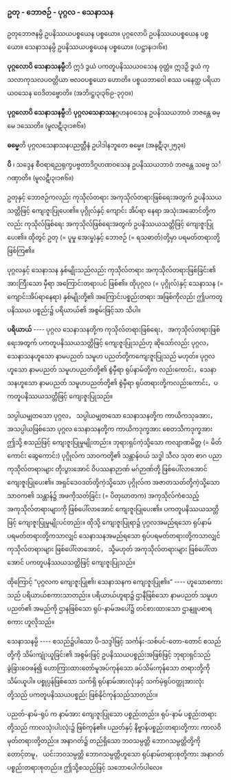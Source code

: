 ### ဥတု - ဘောဇဉ် - ပုဂ္ဂလ - သေနာသန

ဥတုဘောဇနမ္ပိ ဥပနိဿယပစ္စယေန ပစ္စယော။ ပုဂ္ဂလောပိ ဥပနိဿယပစ္စယေန ပစ္စယော။ သေနာသနမ္ပိ ဥပနိဿယပစ္စယေန ပစ္စယော။ (ပဋ္ဌာန၊၁၊၆။)

**ပုဂ္ဂလောပိ သေနာသနမ္ပီ**တိ ဣဒံ ဒွယံ ပကတူပနိဿယဝသေန ဝုတ္တံ။ ဣဒဉှိ ဒွယံ ကုသလာကုသလပဝတ္တိယာ ဗလဝပစ္စယော ဟောတိ။ ပစ္စယဘာဝေါ စဿ ပနေတ္ထ ပရိယာယဝသေန ဝေဒိတဗ္ဗောတိ။
(အဘိ၊ဋ္ဌ၊၃၊၃၆၉-၃၇၀။)

**ပုဂ္ဂလောပိ သေနာသနမ္ပီ**တိ **ပုဂ္ဂလသေနာသန**ဂ္ဂဟနဝသေန ဥပနိဿယဘာဝံ ဘဇန္တေ ဓမ္မေ ဒဿေတိ။
(မူလဋီ၊၃၊၁၈၆။)

**ဓမ္မေ**တိ ပုဂ္ဂလသေနာသနပညတ္တီနံ ဥပါဒါနဘူတေ ဓမ္မေ။ (အနုဋီ၊၃၊၂၅၃။)

**ပိ** ၊ သဒ္ဒေန စီဝရာရညရုက္ခပဗ္ဗတာဒိဂ္ဂဟဏဝသေန ဥပနိဿယဘာဝံ ဘဇန္တေ သဗ္ဗေ သင်္ဂဏှာတိ။
(မူလဋီ၊၃၊၁၈၆။)

ဥတုနှင့် ဘောဇဉ်ကလည်း ကုသိုလ်တရား အကုသိုလ်တရားဖြစ်ရေးအတွက် ဥပနိဿယသတ္တိဖြင့် ကျေးဇူးပြုပေး၏။ 
ပုဂ္ဂိုလ်နှင့် ကျောင်း အိပ်ရာ နေရာ အသုံးအဆောင်တို့ကလည်း ကုသိုလ်ဖြစ်ရေး အကုသိုလ်ဖြစ်ရေးအတွက် ဥပနိဿယသတ္တိဖြင့် ကျေးဇူးပြုပေး၏။ 
ထိုတွင် ဥတု (= ပူမှု အေးမှု)နှင့် ဘောဇဉ် (= ရသဓာတ်)တို့မှာ ပရမတ်တရားတို့ ဖြစ်ကြ၏။

ပုဂ္ဂလနှင့် သေနာသန နှစ်မျိုးသည်လည်း ကုသိုလ်တရား အကုသိုလ်တရားဖြစ်ခြင်း၏ အားကြီးသော မှီရာ အကြောင်းတရားပင် ဖြစ်၏။ 
ထိုပုဂ္ဂလ (= ပုဂ္ဂိုလ်)နှင့် သေနာသန (= ကျောင်းအိပ်ရာနေရာ) နှစ်မျိုးတို့၏ အကြောင်းပစ္စည်းတရား အဖြစ်ကိုလည်း ဤပကတူပနိဿယ ပစ္စည်း၌ ပရိယာယ်၏ အစွမ်းဖြင့်သာ သိပါ။

**ပရိယာယ်** ---- ပုဂ္ဂလ သေနာသနတို့က ကုသိုလ်တရားဖြစ်ရေး， အကုသိုလ်တရားဖြစ်ရေးအတွက် ပကတူပနိဿယသတ္တိဖြင့် ကျေးဇူးပြုသည်ဟု ဆိုသော်လည်း ပုဂ္ဂလ， သေနာသနဟူသော နာမပညတ် သမူဟ ပညတ်တို့ကကျေးဇူးပြုသည် မဟုတ်။ 
ပုဂ္ဂလဟူသော နာမပညတ် သမူဟပညတ်တို့၏ စွဲမှီရာ ရုပ်နာမ်တို့က လည်းကောင်း，သေနာသနဟူသော နာမပညတ် သမူဟပညတ်တို့၏ စွဲမှီရာ ရုပ်တရားတို့ကလည်းကောင်း，ပကတူပနိဿယသတ္တိဖြင့် ကျေးဇူးပြုသည်။

သပ္ပါယမျှတသော ပုဂ္ဂလ， သပ္ပါယမျှတသော သေနာသနတို့က ကာယိကသုခအား， အသပ္ပါယဖြစ်သော ပုဂ္ဂလ သေနာသနတို့က ကာယိကဒုက္ခအား စေတသိကဒုက္ခအား ဤသို့ စသည်ဖြင့် ကျေးဇူးပြုမှုမျိုးတည်း။ ဘုရားရှင်ကဲ့သို့သော ကလျာဏမိတ္တ (= မိတ်ကောင်း ဆွေကောင်း) ပုဂ္ဂိုလ်က သာဝကတို့၏ သန္တာန်ဝယ် သဒ္ဓါ သီလ သုတ စာဂ ပညာ ကုသိုလ်တရားများ တိုးပွားအောင် ဝိပဿနာဉာဏ် မဂ်ဉာဏ်တို့ ဖြစ်ပေါ်လာအောင် ကျေးဇူးပြုပေး၏။ 
အရှင်ဒေဝဒတ်တို့ကဲ့သို့သော ပုဂ္ဂိုလ်က အဇာတသတ်တို့ကဲ့သို့သော သာဝက၏ သန္တာန်၌ အဖကိုသတ်ခြင်း (= ပိတုဃာတက) အကုသိုလ်ကံစသည့် အကုသိုလ်တရားများကို ဖြစ်ပေါ်လာအောင် ကျေးဇူးပြုပေး၏။ 
ပကတူပနိဿယသတ္တိဖြင့် ကျေးဇူးပြုမှုမျိုးပင်တည်း။ 
ထိုသို့ ကျေးဇူးပြုရာ၌ ပုဂ္ဂလအမည်ရသော ရုပ်နာမ် ပရမတ်တရားတို့ကသာလျှင် သေနာသနအမည်ရသော ရုပ်ပရမတ်တရားတို့ကသာလျှင် ကုသိုလ်တရားများ ဖြစ်ပေါ်လာအောင်， သို့မဟုတ် အကုသိုလ်တရားများ ဖြစ်ပေါ်လာအောင် ပကတူပနိဿယသတ္တိဖြင့် ကျေးဇူးပြုသည်။

ထိုကြောင့် “ပုဂ္ဂလက ကျေးဇူးပြု၏၊ သေနာသနက ကျေးဇူးပြု၏။” ---- ဟူသောစကားသည် ပရိယာယ်စကားသာတည်း။ 
ပရိယာယ်ဟူရာ၌ ဌာနီဖြစ်သော နာမပညတ် သမူဟပညတ်၏ အမည်ကို ဌာနဖြစ်သော ရုပ်-နာမ်အပေါ်၌ တင်စားထားသော ဌာနျူပစာရစကား ဟူလိုသည်။

သေနာသနမ္ပိ ---- စသည်၌ပါသော ပိ-သဒ္ဒါဖြင့် သင်္ကန်း-သစ်ပင်-တော-တောင် စသည်တို့ကို သိမ်းကျုံးယူခြင်း၏ အစွမ်းဖြင့် ဥပနိဿယပစ္စည်းအဖြစ်ဖြင့် ဘုရားရှင်သည် ခွဲခြားဝေဖန်၍ ဟောကြားထားတော်မူအပ်ကုန်သော ခပ်သိမ်းကုန်သော တရားတို့ကို သိမ်းယူပါ။ 
ပစ္စုပ္ပန်ဖြစ်သော သက်ရှိ ရုပ်နာမ်အားလုံးနှင့် သက်မဲ့ရုပ်ဝတ္ထုအားလုံးတို့သည် ပကတူပနိဿယပစ္စည်း ဖြစ်နိုင်ကုန်သည်သာတည်း။

ပညတ်-နာမ်-ရုပ် က နာမ်အား ကျေးဇူးပြုသော ပစ္စည်းတည်း။ 
ရုပ်-နာမ် ပစ္စည်းတရားတို့သည် ကာလသုံးပါးလုံး၌ ဖြစ်ကုန်၏။ 
ပညတ်နှင့် နိဗ္ဗာန်ပစ္စည်းတရားတို့ကား ကာလဝိမုတ်တရားတို့တည်း။ 
အနာဂတ်၌ တည်ရှိသော ဘဝသမ္ပတ္တိ ဘောဂသမ္ပတ္တိတို့ကို တောင့်တမူ， ယင်းဘ၀သမ္ပတ္တိ ဘောဂသမ္ပတ္တိဟူသော ရုပ်နာမ်တရားစုတို့ကား အနာဂတ်ပစ္စည်းတရားစုတည်း။ 
ဤသို့စသည်ဖြင့် သဘောပေါက်ပါလေ။
